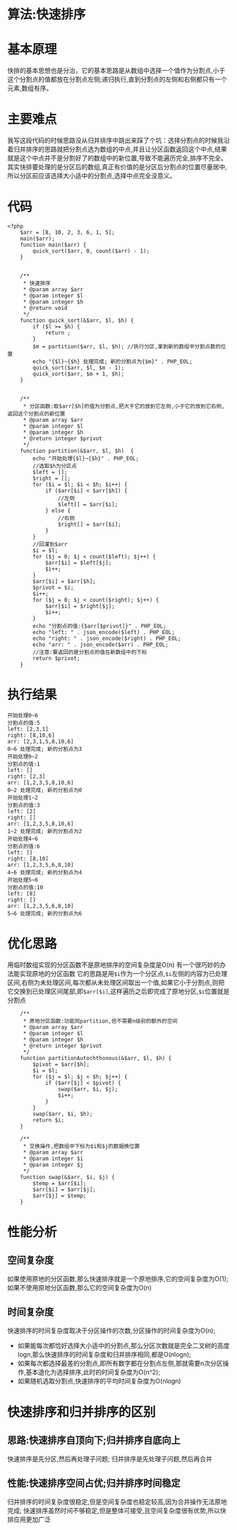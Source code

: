 # 算法:快速排序

# 基本原理
快排的基本思想也是分治，它的基本思路是从数组中选择一个值作为分割点,小于这个分割点的值都放在分割点左侧;递归执行,直到分割点的左侧和右侧都只有一个元素,数组有序。

# 主要难点
我写这段代码的时候思路没从归并排序中跳出来踩了个坑：选择分割点的时候我沿着归并排序的思路就把分割点选为数组的中点,并且让分区函数返回这个中点,结果就是这个中点并不是分割好了的数组中的新位置,导致不能遍历完全,排序不完全。
其实快排要处理的是分区后的数组,真正有价值的是分区后分割点的位置尽量居中,所以分区前应该选择大小适中的分割点,选择中点完全没意义。

# 代码
```
<?php
    $arr = [8, 10, 2, 3, 6, 1, 5];
    main($arr);
    function main($arr) {
        quick_sort($arr, 0, count($arr) - 1);
    }


    /**
     * 快速排序
     * @param array $arr
     * @param integer $l
     * @param integer $h
     * @return void
     */
    function quick_sort(&$arr, $l, $h) {
        if ($l >= $h) {
            return ;
        }
        $m = partition($arr, $l, $h); //执行分区,拿到新的数组中分割点数的位置
        echo "{$l}~{$h} 处理完成; 新的分割点为{$m}" . PHP_EOL;
        quick_sort($arr, $l, $m - 1);
        quick_sort($arr, $m + 1, $h);
    }


    /**
     * 分区函数:取$arr[$h]的值为分割点,把大于它的放到它左侧,小于它的放到它右侧,返回这个分割点的新位置
     * @param array $arr
     * @param integer $l
     * @param integer $h
     * @return integer $privot
     */
    function partition(&$arr, $l, $h)  {
        echo "开始处理{$l}~{$h}" . PHP_EOL;
        //选取$h为分区点
        $left = [];
        $right = [];
        for ($i = $l; $i < $h; $i++) {
            if ($arr[$i] < $arr[$h]) {
                //左侧
                $left[] = $arr[$i];
            } else {
                //右侧
                $right[] = $arr[$i];
            }
        }
        //回灌到$arr
        $i = $l;
        for ($j = 0; $j < count($left); $j++) {
            $arr[$i] = $left[$j];
            $i++;
        }
        $arr[$i] = $arr[$h];
        $privot = $i;
        $i++;
        for ($j = 0; $j < count($right); $j++) {
            $arr[$i] = $right[$j];
            $i++;
        }
        echo "分割点的值:{$arr[$privot]}" . PHP_EOL;
        echo "left: " . json_encode($left) . PHP_EOL;
        echo "right: " . json_encode($right) . PHP_EOL;
        echo "arr: " . json_encode($arr) . PHP_EOL;
        //注意:要返回的是分割点的值在新数组中的下标
        return $privot;
    }
```
# 执行结果
```
开始处理0~6
分割点的值:5
left: [2,3,1]
right: [8,10,6]
arr: [2,3,1,5,8,10,6]
0~6 处理完成; 新的分割点为3
开始处理0~2
分割点的值:1
left: []
right: [2,3]
arr: [1,2,3,5,8,10,6]
0~2 处理完成; 新的分割点为0
开始处理1~2
分割点的值:3
left: [2]
right: []
arr: [1,2,3,5,8,10,6]
1~2 处理完成; 新的分割点为2
开始处理4~6
分割点的值:6
left: []
right: [8,10]
arr: [1,2,3,5,6,8,10]
4~6 处理完成; 新的分割点为4
开始处理5~6
分割点的值:10
left: [8]
right: []
arr: [1,2,3,5,6,8,10]
5~6 处理完成; 新的分割点为6
```


# 优化思路
用临时数组实现的分区函数不是原地排序的空间复杂度是O(n)
有一个很巧妙的办法能实现原地的分区函数
它的思路是用`$i`作为一个分区点,`$i`左侧的内容为已处理区间,右侧为未处理区间,每次都从未处理区间取出一个值,如果它小于分割点,则把它交换到已处理区间尾部,即`$arr[$i]`,这样遍历之后即完成了原地分区,`$i`位置就是分割点

```
    /** 
     * 原地分区函数:功能同partition,但不需要n级别的额外的空间
     * @param array $arr
     * @param integer $l
     * @param integer $h
     * @return integer $privot
     */
    function partitionAutochthonous(&$arr, $l, $h) {
        $pivot = $arr[$h];
        $i = $l; 
        for ($j = $l; $j < $h; $j++) {
            if ($arr[$j] < $pivot) {
                swap($arr, $i, $j);
                $i++;
            }   
        }   
        swap($arr, $i, $h);
        return $i; 
    }   

    /** 
     * 交换操作,把数组中下标为$i和$j的数据换位置
     * @param array $arr
     * @param integer $i
     * @param integer $j
     */
    function swap(&$arr, $i, $j) {
        $temp = $arr[$i];
        $arr[$i] = $arr[$j];
        $arr[$j] = $temp;
    }
```
# 性能分析
## 空间复杂度
如果使用原地的分区函数,那么快速排序就是一个原地排序,它的空间复杂度为O(1);如果不使用原地分区函数,那么它的空间复杂度为O(n)
## 时间复杂度
快速排序的时间复杂度取决于分区操作的次数,分区操作的时间复杂度为O(n);
* 如果能每次都恰好选择大小适中的分割点,那么分区次数就是完全二叉树的高度logn,那么快速排序的时间复杂度和归并排序相同,都是O(nlogn);
* 如果每次都选择最差的分割点,即所有数字都在分割点左侧,那就需要n次分区操作,基本退化为选择排序,此时的时间复杂度为O(n^2);
* 如果随机选取分割点,快速排序的平均时间复杂度为O(nlogn)

# 快速排序和归并排序的区别
## 思路:快速排序自顶向下;归并排序自底向上
快速排序是先分区,然后再处理子问题;
归并排序是先处理子问题,然后再合并
## 性能:快速排序空间占优;归并排序时间稳定
归并排序的时间复杂度很稳定,但是空间复杂度也稳定较高,因为合并操作无法原地完成;
快速排序虽然时间不够稳定,但是整体可接受,且空间复杂度很有优势,所以快排应用更加广泛
